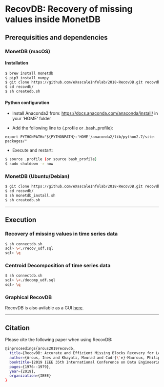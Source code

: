 # RecovDB: Recovery of missing values inside MonetDB

## Prerequisities and dependencies


### MonetDB (macOS)

#### Installation
``` bash 
$ brew install monetdb
$ pip3 install numpy
$ git clone https://github.com/eXascaleInfolab/2018-RecovDB.git recovdb
$ cd recovdb/
$ sh createdb.sh
```

#### Python configuration

- Install Anaconda2 from: https://docs.anaconda.com/anaconda/install/ in your 'HOME' folder

- Add the following line to (.profile or .bash_profile):

 `export PYTHONPATH="${PYTHONPATH}:'HOME'/anaconda2/lib/python2.7/site-packages/"`

- Execute and restart:
``` bash 
$ source .profile (or source bash_profile)
$ sudo shutdown -r now
```

### MonetDB (Ubuntu/Debian)


``` bash 
$ git clone https://github.com/eXascaleInfolab/2018-RecovDB.git recovdb
$ cd recovdb/
$ sh monetdb_install.sh
$ sh createdb.sh
```
___


## Execution

### Recovery of missing values in time series data


``` bash
$ sh connectdb.sh
sql> \<./recov_udf.sql
sql> \q
```

### Centroid Decomposition of time series data


``` bash
$ sh connectdb.sh
sql> \<./decomp_udf.sql
sql> \q
```

### Graphical RecovDB

RecovDB is also avilable as a GUI [here](http://revival.exascale.info/recovery/recovdb.php).
___

## Citation

Please cite the following paper when using RecovDB:
``` bash
@inproceedings{arous2019recovdb,
  title={RecovDB: Accurate and Efficient Missing Blocks Recovery for Large Time Series},
  author={Arous, Ines and Khayati, Mourad and Cudr{\'e}-Mauroux, Philippe and Zhang, Ying and Kersten, Martin and Stalinlov, Svetlin},
  booktitle={2019 IEEE 35th International Conference on Data Engineering (ICDE)},
  pages={1976--1979},
  year={2019},
  organization={IEEE}
}
```
